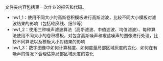 文件夹内容包括第一次作业的报告和代码。

- hw1_1：使用不同大小的高斯卷积模板进行高斯滤波，比较不同大小模板对滤波结果的影响（包括轮廓线、细节等）
- hw1_2：使用三种噪声滤波算法（高斯滤波、中值滤波、均值滤波）、每种算法使用不同大小的卷积模板，对包含高斯噪声和椒盐噪声的图像进行处理，比较不同算法以及模板大小对结果的影响
- hw1_3：数字图像中如何计算梯度、如何度量局部区域灰度的变化、如何在有噪声的情况下合理估算局部区域灰度的变化
